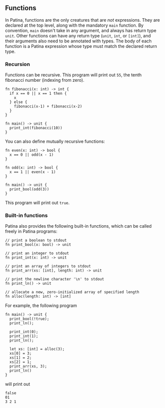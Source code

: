 ## Functions

In Patina, functions are the only creatures that are _not_ expressions. They are declared at the top level, along with the mandatory `main` function. By convention, `main` doesn't take in any argument, and always has return type `unit`. Other functions can have any return type (`unit`, `int`, or `[int]`), and their arguments also need to be annotated with types. The body of each function is a Patina expression whose type must match the declared return type.



### Recursion

Functions can be recursive. This program will print out `55`, the tenth fibonacci number (indexing from zero).
```rust,no_run,noplayground
fn fibonacci(x: int) -> int {
  if x == 0 || x == 1 then {
    x
  } else {
    fibonacci(x-1) + fibonacci(x-2)
  }
}

fn main() -> unit {
  print_int(fibonacci(10))
}
```

You can also define mutually recursive functions:
```rust,no_run,noplayground
fn even(x: int) -> bool {
  x == 0 || odd(x - 1)
}

fn odd(x: int) -> bool {
  x == 1 || even(x - 1)
}

fn main() -> unit {
  print_bool(odd(3))
}
```
This program will print out `true`.



### Built-in functions

Patina also provides the following built-in functions, which can be called freely in Patina programs:
```rust,no_run,noplayground
// print a boolean to stdout
fn print_bool(x: bool) -> unit

// print an integer to stdout
fn print_int(x: int) -> unit

// print an array of integers to stdout
fn print_arr(xs: [int], length: int) -> unit
 
// print the newline character '\n' to stdout
fn print_ln() -> unit

// allocate a new, zero-initialized array of specified length
fn alloc(length: int) -> [int] 
```

For example, the following program
```rust,no_run,noplayground
fn main() -> unit {
  print_bool(!true);
  print_ln();

  print_int(0);
  print_int(1);
  print_ln();
  
  let xs: [int] = alloc(3);
  xs[0] = 3;
  xs[1] = 2;
  xs[2] = 1;
  print_arr(xs, 3);
  print_ln()
}
```
will print out
```rust,no_run,noplayground
false
01
3 2 1
```